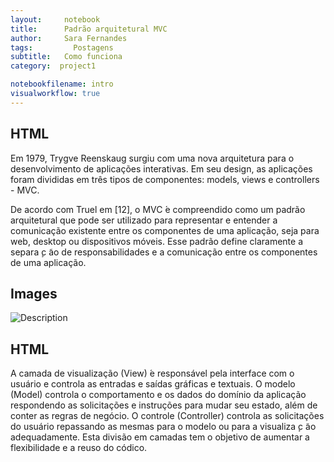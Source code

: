 ```yaml
---
layout:     notebook
title:      Padrão arquitetural MVC
author:     Sara Fernandes
tags: 		  Postagens
subtitle:   Como funciona
category:  project1

notebookfilename: intro
visualworkflow: true
---
```


## HTML

Em 1979, Trygve Reenskaug surgiu com uma nova arquitetura para o desenvolvimento de aplicações interativas. Em seu design, as aplicações foram divididas em três tipos de componentes: models, views e controllers - MVC.

De acordo com Truel em [12], o MVC  ́e compreendido como um padrão arquitetural que pode ser utilizado para representar e entender a comunicação existente entre os componentes de uma aplicação, seja para web, desktop ou dispositivos móveis. Esse padrão define claramente a separa ̧c ̃ao de responsabilidades e a comunicação entre os componentes de uma aplicação.

## Images
![Description](http://sarafernandes.github.io/img/mvc.png)

## HTML

A camada de visualização (View)  ́e responsável pela interface com o usuário e controla as entradas e saídas gráficas e textuais. O modelo (Model) controla o comportamento e os dados do domínio da aplicação respondendo as solicitações e instruções para mudar seu estado, além de conter as regras de negócio. O controle (Controller) controla as solicitações
do usuário repassando as mesmas para o modelo ou para a visualiza ̧c ̃ao adequadamente. Esta divisão em camadas tem o objetivo de aumentar a flexibilidade e a reuso do códico.
